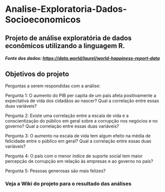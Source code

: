 # Analise-Exploratoria-Dados-Socioeconomicos

## Projeto de análise exploratória de dados econômicos utilizando a linguagem R.

##### Fonte dos dados: https://data.world/laurel/world-happiness-report-data

## Objetivos do projeto

Perguntas a serem respondidas com a análise:

Pergunta 1: O aumento do PIB per capita de um país afeta positivamente a expectativa de vida dos cidadãos ao nascer? Qual a correlação entre essas duas variáveis?

Pergunta 2: Existe uma correlação entre a escala de vida e a conscientização do público em geral sobre a corrupção nos negócios e no governo? Qual a correlação entre essas duas variáveis?

Pergunta 3: O aumento na escala de vida tem algum efeito na média de felicidade entre o público em geral? Qual a correlação entre essas duas variáveis?

Pergunta 4: O país com o menor índice de suporte social tem maior percepção de corrupção em relação às empresas e ao governo no país?

Pergunta 5: Pessoas generosas são mais felizes?

### Veja a Wiki do projeto para o resultado das análises